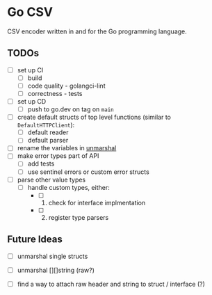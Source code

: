 # Go CSV

CSV encoder written in and for the Go programming language.

## TODOs

- [ ] set up CI
    - [ ] build
    - [ ] code quality - golangci-lint
    - [ ] correctness - tests
- [ ] set up CD
    - [ ] push to go.dev on tag on `main`
- [ ] create default structs of top level functions (similar to `DefaultHTTPClient`):
    - [ ] default reader
    - [ ] default parser
- [ ] rename the variables in [unmarshal](unmarshal.go)
- [ ] make error types part of API
    - [ ] add tests
    - [ ] use sentinel errors or custom error structs
- [ ] parse other value types
    - [ ] handle custom types, either:
        - [ ] 1. check for interface implmentation
        - [ ] 2. register type parsers

## Future Ideas

- [ ] unmarshal single structs
- [ ] unmarshal [][]string (raw?)
- [ ] find a way to attach raw header and string to struct / interface (?)


